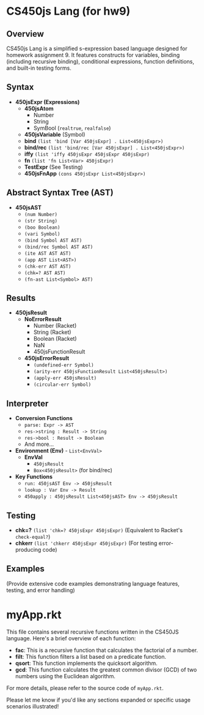 # CS450js Lang (for hw9)

## Overview

CS450js Lang is a simplified s-expression based language designed for homework assignment 9. It features constructs for variables, binding (including recursive binding), conditional expressions, function definitions, and built-in testing forms.

## Syntax

- **450jsExpr (Expressions)**
    - **450jsAtom**
        - Number
        - String
        - SymBool (`realtrue`, `realfalse`)
    - **450jsVariable** (Symbol)
    - **bind** `(list 'bind [Var 450jsExpr] . List<450jsExpr>)`
    - **bind/rec** `(list 'bind/rec [Var 450jsExpr] . List<450jsExpr>)`
    - **iffy** `(list 'iffy 450jsExpr 450jsExpr 450jsExpr)`
    - **fn** `(list 'fn List<Var> 450jsExpr)`
    - **TestExpr** (See Testing)
    - **450jsFnApp** `(cons 450jsExpr List<450jsExpr>)` 

## Abstract Syntax Tree (AST)

- **450jsAST**
     - `(num Number)`
     - `(str String)`
     - `(boo Boolean)`
     - `(vari Symbol)`
     - `(bind Symbol AST AST)`
     - `(bind/rec Symbol AST AST)`
     - `(ite AST AST AST)`
     - `(app AST List<AST>)`
     - `(chk-err AST AST)`
     - `(chk=? AST AST)`
     - `(fn-ast List<Symbol> AST)`

## Results

- **450jsResult**
    - **NoErrorResult**
        - Number (Racket)
        - String (Racket)
        - Boolean (Racket)
        - NaN
        - 450jsFunctionResult
    - **450jsErrorResult**
        - `(undefined-err Symbol)` 
        - `(arity-err 450jsFunctionResult List<450jsResult>)`
        - `(apply-err 450jsResult)`
        - `(circular-err Symbol)`

## Interpreter

- **Conversion Functions**
    - `parse: Expr -> AST` 
    - `res->string : Result -> String`
    - `res->bool : Result -> Boolean`
    - And more...
- **Environment (Env)** - `List<EnvVal>`
    - **EnvVal**
        - `450jsResult`
        - `Box<450jsResult>` (for bind/rec)
- **Key Functions**
    - `run: 450jsAST Env -> 450jsResult`
    - `lookup : Var Env -> Result`
    - `450apply : 450jsResult List<450jsAST> Env -> 450jsResult`

## Testing

- **chk=?** `(list 'chk=? 450jsExpr 450jsExpr)` (Equivalent to Racket's `check-equal?`)
- **chkerr**  `(list 'chkerr 450jsExpr 450jsExpr)` (For testing error-producing code)

## Examples

(Provide extensive code examples demonstrating language features, testing, and error handling)

# myApp.rkt

This file contains several recursive functions written in the CS450JS language. Here's a brief overview of each function:

- **fac**: This is a recursive function that calculates the factorial of a number.
- **filt**: This function filters a list based on a predicate function.
- **qsort**: This function implements the quicksort algorithm.
- **gcd**: This function calculates the greatest common divisor (GCD) of two numbers using the Euclidean algorithm.

For more details, please refer to the source code of `myApp.rkt`.

Please let me know if you'd like any sections expanded or specific usage scenarios illustrated!
